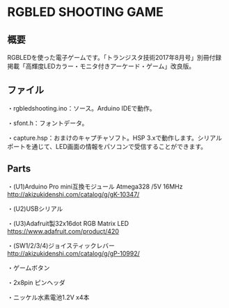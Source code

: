 # RGBLED SHOOTING GAME
## 概要
RGBLEDを使った電子ゲームです。「トランジスタ技術2017年8月号」別冊付録掲載「高輝度LEDカラー・モニタ付きアーケード・ゲーム」改良版。

## ファイル

・rgbledshooting.ino：ソース。Arduino IDEで動作。

・sfont.h：フォントデータ。

・capture.hsp：おまけのキャプチャソフト。HSP 3.xで動作します。シリアルポートを通じて、LED画面の情報をパソコンで受信することができます。

## Parts
・(U1)Arduino Pro mini互換モジュール Atmega328 /5V 16MHz
http://akizukidenshi.com/catalog/g/gK-10347/

・(U2)USBシリアル	 

・(U3)Adafruit製32x16dot RGB Matrix LED
https://www.adafruit.com/product/420

・(SW1/2/3/4)ジョイスティックレバー
http://akizukidenshi.com/catalog/g/gP-10992/

・ゲームボタン

・2x8pin ピンヘッダ	 

・ニッケル水素電池1.2V x4本	 
